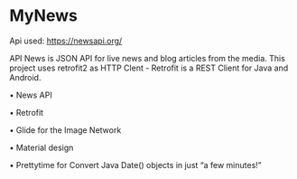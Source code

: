 # MyNews
Api used: https://newsapi.org/

API News is JSON API for live news and blog articles from the media. This project uses retrofit2 as HTTP Clent - Retrofit is a REST Client for Java and Android.

• News API

• Retrofit

• Glide for the Image Network

• Material design

• Prettytime for Convert Java Date() objects in just “a few minutes!”
